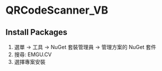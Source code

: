 # QRCodeScanner_VB

## Install Packages

1. 選單 -> 工具 -> NuGet 套裝管理員 -> 管理方案的 NuGet 套件
2. 搜尋: EMGU.CV
3. 選擇專案安裝